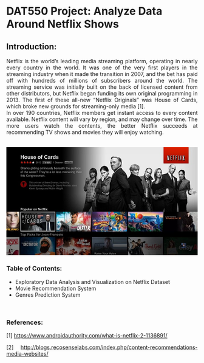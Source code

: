 # DAT550 Project:  Analyze Data Around Netflix Shows

## Introduction:

<div align="justify">Netflix is the world’s leading media streaming platform, operating in nearly every country in the world.  It was one of the very first players in the streaming industry when it made the transition in 2007, and the bet has paid off with hundreds of millions of subscribers around the world. The streaming service was initially built on the back of licensed content from other distributors, but Netflix began funding its own original programming in 2013. The first of these all-new “Netflix Originals” was House of Cards, which broke new grounds for streaming-only media [1].<br>
In over 190 countries, Netflix members get instant access to every content available. Netflix content will vary by region, and may change over time. The more users watch the contents, the better Netflix succeeds at recommending TV shows and movies they will enjoy watching.<div/>

<br>
<p align="center"><img src="https://github.com/Ali-HZN/DAT550_Netflix_Project/blob/main/images/netflix.jpg"/></p>


### Table of Contents:

- Exploratory Data Analysis and Visualization on Netflix Dataset
- Movie Recommendation System
- Genres Prediction System

<br>

### References:

[1] https://www.androidauthority.com/what-is-netflix-2-1136891/

[2] http://blogs.recosenselabs.com/index.php/content-recommendations-media-websites/ 